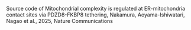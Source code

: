 Source code of Mitochondrial complexity is regulated at ER-mitochondria contact sites via PDZD8-FKBP8 tethering, Nakamura, Aoyama-Ishiwatari, Nagao et al., 2025, Nature Communications
